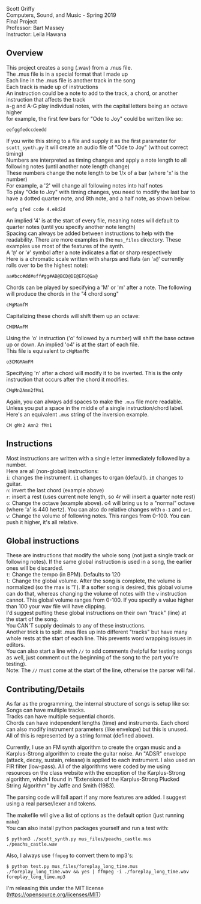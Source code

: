 Scott Griffy  
Computers, Sound, and Music - Spring 2019  
Final Project  
Professor: Bart Massey  
Instructor: Leila Hawana  
  
## Overview ##
This project creates a song (.wav) from a .mus file.  
The .mus file is in a special format that I made up  
Each line in the .mus file is another track in the song  
Each track is made up of instructions  
An instruction could be a note to add to the track, a chord, or another instruction that affects the track  
a-g and A-G play individual notes, with the capital letters being an octave higher  
for example, the first few bars for "Ode to Joy" could be written like so:  

    eefggfedccdeedd

If you write this string to a file and supply it as the first parameter for `scott_synth.py` it will create an audio file of "Ode to Joy" (without correct timing)  
Numbers are interpreted as timing changes and apply a note length to all following notes (until another note length change)  
These numbers change the note length to be 1/x of a bar (where 'x' is the number)  
For example, a '2' will change all following notes into half notes  
To play "Ode to Joy" with timing changes, you need to modify the last bar to have a dotted quarter note, and 8th note, and a half note, as shown below:  

    eefg gfed ccde 4.e8d2d

An implied '4' is at the start of every file, meaning notes will default to quarter notes (until you specify another note length)  
Spacing can always be added between instructions to help with the readability.
There are more examples in the `mus_files` directory. These examples use most of the features of the synth.  
A '`@`' or '`#`' symbol after a note indicates a flat or sharp respectively  
Here is a chromatic scale written with sharps and flats (an '`a@`' currently rolls over to be the highest note):  

    aa#bcc#dd#eff#gg#AB@BCD@DE@EFG@Ga@

Chords can be played by specifying a 'M' or 'm' after a note. The following will produce the chords in the "4 chord song"  

    cMgMamfM

Capitalizing these chords will shift them up an octave:  

    CMGMAmFM

Using the 'o' instruction ('o' followed by a number) will shift the base octave up or down. An implied 'o4' is at the start of each file.  
This file is equivalent to `cMgMamfM`:  

    o3CMGMAmFM

Specifying 'n' after a chord will modify it to be inverted. This is the only instruction that occurs after the chord it modifies.  

    CMgMn2Amn2fMn1

Again, you can always add spaces to make the `.mus` file more readable. Unless you put a space in the middle of a single instruction/chord label.  
Here's an equivalent `.mus` string of the inversion example.  

    CM gMn2 Amn2 fMn1

## Instructions ##
Most instructions are written with a single letter immediately followed by a number.  
Here are all (non-global) instructions:  
`i`: changes the instrument. `i1` changes to organ (default). `i0` changes to guitar.  
`n`: invert the last chord (example above)  
`r`: insert a rest (uses current note length, so 4r will insert a quarter note rest)  
`o`: Change the octave (example above). o4 will bring us to a "normal" octave (where 'a' is 440 hertz). You can also do relative changes with `o-1` and `o+1`.  
`v`: Change the volume of following notes. This ranges from 0-100. You can push it higher, it's all relative.  
## Global instructions ##
These are instructions that modify the whole song (not just a single track or following notes). If the same global instruction is used in a song, the earlier ones will be discarded.  
`t`: Change the tempo (in BPM). Defaults to 120  
`l`: Change the global volume. After the song is complete, the volume is normalized (so the max is '1'). If a softer song is desired, this global volume can do that, whereas changing the volume of notes with the `v` instruction cannot. This global volume ranges from 0-100. If you specify a value higher than 100 your wav file will have clipping.  
I'd suggest putting these global instructions on their own "track" (line) at the start of the song.  
You CAN'T supply decimals to any of these instructions.  
Another trick is to split .mus files up into different "tracks" but have many whole rests at the start of each line. This prevents word wrapping issues in editors.  
You can also start a line with `//` to add comments (helpful for testing songs as well, just comment out the beginning of the song to the part you're testing).  
Note: The `//` must come at the start of the line, otherwise the parser will fail.  

## Contributing/Details ##
As far as the programming, the internal structure of songs is setup like so:  
Songs can have multiple tracks.  
Tracks can have multiple sequential chords.  
Chords can have independent lengths (time) and instruments. Each chord can also modify instrument parameters (like envelope) but this is unused.  
All of this is represented by a string format (defined above).  

Currently, I use an FM synth algorithm to create the organ music and a Karplus-Strong algorithm to create the guitar noise. An "ADSR" envelope (attack, decay, sustain, release) is applied to each instrument. I also used an FIR filter (low-pass). All of the algorithms were coded by me using resources on the class website with the exception of the Karplus-Strong algorithm, which I found in "Extensions of the Karplus-Strong Plucked String Algorithm" by Jaffe and Smith (1983).

The parsing code will fall apart if any more features are added. I suggest using a real parser/lexer and tokens.  

The makefile will give a list of options as the default option (just running `make`)  
You can also install python packages yourself and run a test with:  

    $ python3 ./scott_synth.py mus_files/peachs_castle.mus ./peachs_castle.wav

Also, I always use `ffmpeg` to convert them to mp3's:

    $ python test.py mus_files/foreplay_long_time.mus ./foreplay_long_time.wav && yes | ffmpeg -i ./foreplay_long_time.wav foreplay_long_time.mp3

I'm releasing this under the MIT license (https://opensource.org/licenses/MIT)
